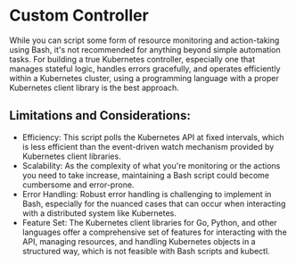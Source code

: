 # Custom Controller

While you can script some form of resource monitoring and action-taking using Bash, it's not recommended for anything beyond simple automation tasks. For building a true Kubernetes controller, especially one that manages stateful logic, handles errors gracefully, and operates efficiently within a Kubernetes cluster, using a programming language with a proper Kubernetes client library is the best approach.

## Limitations and Considerations:

- Efficiency: This script polls the Kubernetes API at fixed intervals, which is less efficient than the event-driven watch mechanism provided by Kubernetes client libraries.
- Scalability: As the complexity of what you're monitoring or the actions you need to take increase, maintaining a Bash script could become cumbersome and error-prone.
- Error Handling: Robust error handling is challenging to implement in Bash, especially for the nuanced cases that can occur when interacting with a distributed system like Kubernetes.
- Feature Set: The Kubernetes client libraries for Go, Python, and other languages offer a comprehensive set of features for interacting with the API, managing resources, and handling Kubernetes objects in a structured way, which is not feasible with Bash scripts and kubectl.

